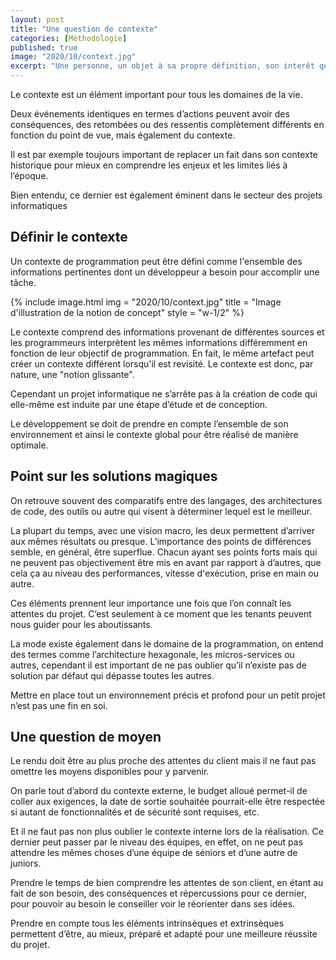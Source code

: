 ```yaml
---
layout: post
title: "Une question de contexte"
categories: [Méthodologie]
published: true
image: "2020/10/context.jpg"
excerpt: "Une personne, un objet à sa propre définition, son interêt qui peut changer en fonction de l'envrionnement dans lequel il se trouve, son contexte ..."
---
```


Le contexte est un élément important pour tous les domaines de la vie. 

Deux événements identiques en termes d’actions peuvent avoir des conséquences, des retombées ou des ressentis complètement différents en fonction du point de vue, mais également du contexte. 

Il est par exemple toujours important de replacer un fait dans son contexte historique pour mieux en comprendre les enjeux et les limites liés à l’époque. 

Bien entendu, ce dernier est également éminent dans le secteur des projets informatiques

## Définir le contexte

Un contexte de programmation peut être défini comme l'ensemble des informations pertinentes dont un développeur a besoin pour accomplir une tâche. 

{% include image.html img = "2020/10/context.jpg" title = "Image d'illustration de la notion de concept" style = "w-1/2" %}

Le contexte comprend des informations provenant de différentes sources et les programmeurs interprètent les mêmes informations différemment en fonction de leur objectif de programmation. En fait, le même artefact peut créer un contexte différent lorsqu'il est revisité. Le contexte est donc, par nature, une "notion glissante". 

Cependant un projet informatique ne s’arrête pas à la création de code qui elle-même est induite par une étape d’étude et de conception. 

Le développement se doit de prendre en compte l’ensemble de son environnement et ainsi le contexte global pour être réalisé de manière optimale.

## Point sur les solutions magiques

On retrouve souvent des comparatifs entre des langages, des architectures de code, des outils ou autre qui visent à déterminer lequel est le meilleur. 

La plupart du temps, avec une vision macro, les deux permettent d’arriver aux mêmes résultats ou presque. L’importance des points de différences semble, en général, être superflue. Chacun ayant ses points forts mais qui ne peuvent pas objectivement être mis en avant par rapport à d’autres, que cela ça au niveau des performances, vitesse d'exécution, prise en main ou autre. 

Ces éléments prennent leur importance une fois que l’on connaît les attentes du projet. C’est seulement à ce moment que les tenants peuvent nous guider pour les aboutissants. 

La mode existe également dans le domaine de la programmation, on entend des termes comme l’architecture hexagonale, les micros-services ou autres, cependant il est important de ne pas oublier qu’il n’existe pas de solution par défaut qui dépasse toutes les autres. 

Mettre en place tout un environnement précis et profond pour un petit projet n’est pas une fin en soi. 

## Une question de moyen

Le rendu doit être au plus proche des attentes du client mais il ne faut pas omettre les moyens disponibles pour y parvenir. 

On parle tout d’abord du contexte externe, le budget alloué permet-il de coller aux exigences, la date de sortie souhaitée pourrait-elle être respectée si autant de fonctionnalités et de sécurité sont requises, etc. 

Et il ne faut pas non plus oublier le contexte interne lors de la réalisation. Ce dernier peut passer par le niveau des équipes, en effet, on ne peut pas attendre les mêmes choses d’une équipe de séniors et d’une autre de juniors. 

Prendre le temps de bien comprendre les attentes de son client, en étant au fait de son besoin, des conséquences et répercussions pour ce dernier, pour pouvoir au besoin le conseiller voir le réorienter dans ses idées. 

Prendre en compte tous les éléments intrinsèques et extrinsèques permettent d’être, au mieux, préparé et adapté pour une meilleure réussite du projet. 
